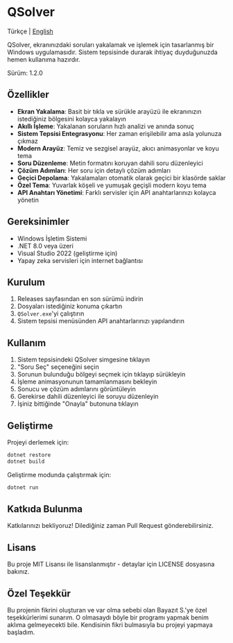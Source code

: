 # QSolver

Türkçe | [English](README.md)

QSolver, ekranınızdaki soruları yakalamak ve işlemek için tasarlanmış bir Windows uygulamasıdır. Sistem tepsisinde durarak ihtiyaç duyduğunuzda hemen kullanıma hazırdır.

Sürüm: 1.2.0

## Özellikler

- **Ekran Yakalama**: Basit bir tıkla ve sürükle arayüzü ile ekranınızın istediğiniz bölgesini kolayca yakalayın
- **Akıllı İşleme**: Yakalanan soruların hızlı analizi ve anında sonuç
- **Sistem Tepsisi Entegrasyonu**: Her zaman erişilebilir ama asla yolunuza çıkmaz
- **Modern Arayüz**: Temiz ve sezgisel arayüz, akıcı animasyonlar ve koyu tema
- **Soru Düzenleme**: Metin formatını koruyan dahili soru düzenleyici
- **Çözüm Adımları**: Her soru için detaylı çözüm adımları
- **Geçici Depolama**: Yakalamaları otomatik olarak geçici bir klasörde saklar
- **Özel Tema**: Yuvarlak köşeli ve yumuşak geçişli modern koyu tema
- **API Anahtarı Yönetimi**: Farklı servisler için API anahtarlarınızı kolayca yönetin

## Gereksinimler

- Windows İşletim Sistemi
- .NET 8.0 veya üzeri
- Visual Studio 2022 (geliştirme için)
- Yapay zeka servisleri için internet bağlantısı

## Kurulum

1. Releases sayfasından en son sürümü indirin
2. Dosyaları istediğiniz konuma çıkartın
3. `QSolver.exe`'yi çalıştırın
4. Sistem tepsisi menüsünden API anahtarlarınızı yapılandırın

## Kullanım

1. Sistem tepsisindeki QSolver simgesine tıklayın
2. "Soru Seç" seçeneğini seçin
3. Sorunun bulunduğu bölgeyi seçmek için tıklayıp sürükleyin
4. İşleme animasyonunun tamamlanmasını bekleyin
5. Sonucu ve çözüm adımlarını görüntüleyin
6. Gerekirse dahili düzenleyici ile soruyu düzenleyin
7. İşiniz bittiğinde "Onayla" butonuna tıklayın

## Geliştirme

Projeyi derlemek için:

```bash
dotnet restore
dotnet build
```

Geliştirme modunda çalıştırmak için:

```bash
dotnet run
```

## Katkıda Bulunma

Katkılarınızı bekliyoruz! Dilediğiniz zaman Pull Request gönderebilirsiniz.

## Lisans

Bu proje MIT Lisansı ile lisanslanmıştır - detaylar için LICENSE dosyasına bakınız.

## Özel Teşekkür

Bu projenin fikrini oluşturan ve var olma sebebi olan Bayazıt S.'ye özel teşekkürlerimi sunarım. O olmasaydı böyle bir programı yapmak benim aklıma gelmeyecekti bile. Kendisinin fikri bulmasıyla bu projeyi yapmaya başladım.
